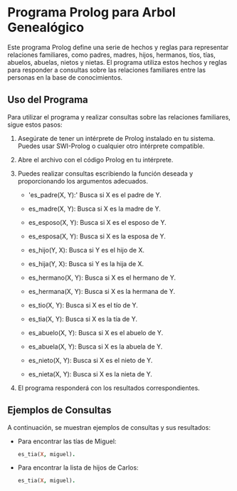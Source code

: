 # Programa Prolog para Arbol Genealógico

Este programa Prolog define una serie de hechos y reglas para representar relaciones familiares, como padres, madres, hijos, hermanos, tíos, tías, abuelos, abuelas, nietos y nietas. El programa utiliza estos hechos y reglas para responder a consultas sobre las relaciones familiares entre las personas en la base de conocimientos.

## Uso del Programa

Para utilizar el programa y realizar consultas sobre las relaciones familiares, sigue estos pasos:

1. Asegúrate de tener un intérprete de Prolog instalado en tu sistema. Puedes usar SWI-Prolog o cualquier otro intérprete compatible.

2. Abre el archivo con el código Prolog en tu intérprete.

3. Puedes realizar consultas escribiendo la función deseada y proporcionando los argumentos adecuados.

   - 'es_padre(X, Y):' Busca si X es el padre de Y.

   - es_madre(X, Y): Busca si X es la madre de Y.

   - es_esposo(X, Y): Busca si X es el esposo de Y.
   
   - es_esposa(X, Y): Busca si X es la esposa de Y.
   
   - es_hijo(Y, X): Busca si Y es el hijo de X.
   
   - es_hija(Y, X): Busca si Y es la hija de X.
   
   - es_hermano(X, Y): Busca si X es el hermano de Y.
   
   - es_hermana(X, Y): Busca si X es la hermana de Y.
   
   - es_tio(X, Y): Busca si X es el tío de Y.
   
   - es_tia(X, Y): Busca si X es la tía de Y.
   
   - es_abuelo(X, Y): Busca si X es el abuelo de Y.
   
   - es_abuela(X, Y): Busca si X es la abuela de Y.
   
   - es_nieto(X, Y): Busca si X es el nieto de Y.
   
   - es_nieta(X, Y): Busca si X es la nieta de Y.

4. El programa responderá con los resultados correspondientes.

## Ejemplos de Consultas

A continuación, se muestran ejemplos de consultas y sus resultados:

- Para encontrar las tías de Miguel:
  ```prolog
  es_tia(X, miguel).

- Para encontrar la lista de hijos de Carlos:
  ```prolog
  es_tia(X, miguel).

